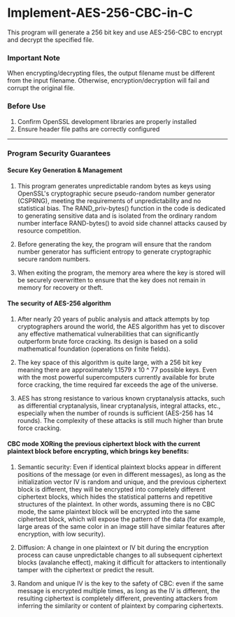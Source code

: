 # Implement-AES-256-CBC-in-C
This program will generate a 256 bit key and use AES-256-CBC to encrypt and decrypt the specified file.

### Important Note
When encrypting/decrypting files, the output filename must be different from the input filename. Otherwise, encryption/decryption will fail and corrupt the original file.

### Before Use
1. Confirm OpenSSL development libraries are properly installed  
2. Ensure header file paths are correctly configured  

---

### Program Security Guarantees

#### Secure Key Generation & Management
1. This program generates unpredictable random bytes as keys using OpenSSL's cryptographic secure pseudo-random number generator (CSPRNG), meeting the requirements of unpredictability and no statistical bias. The RAND_priv-bytes() function in the code is dedicated to generating sensitive data and is isolated from the ordinary random number interface RAND-bytes() to avoid side channel attacks caused by resource competition.

2.  Before generating the key, the program will ensure that the random number generator has sufficient entropy to generate cryptographic secure random numbers.

3. When exiting the program, the memory area where the key is stored will be securely overwritten to ensure that the key does not remain in memory for recovery or theft.


#### The security of AES-256 algorithm
1. After nearly 20 years of public analysis and attack attempts by top cryptographers around the world, the AES algorithm has yet to discover any effective mathematical vulnerabilities that can significantly outperform brute force cracking. Its design is based on a solid mathematical foundation (operations on finite fields).
   
2. The key space of this algorithm is quite large, with a 256 bit key meaning there are approximately 1.1579 x 10 ^ 77 possible keys. Even with the most powerful supercomputers currently available for brute force cracking, the time required far exceeds the age of the universe.
   
3. AES has strong resistance to various known cryptanalysis attacks, such as differential cryptanalysis, linear cryptanalysis, integral attacks, etc., especially when the number of rounds is sufficient (AES-256 has 14 rounds). The complexity of these attacks is still much higher than brute force cracking.


#### CBC mode XORing the previous ciphertext block with the current plaintext block before encrypting, which brings key benefits:
1. Semantic security: Even if identical plaintext blocks appear in different positions of the message (or even in different messages), as long as the initialization vector IV is random and unique, and the previous ciphertext block is different, they will be encrypted into completely different ciphertext blocks, which hides the statistical patterns and repetitive structures of the plaintext. In other words, assuming there is no CBC mode, the same plaintext block will be encrypted into the same ciphertext block, which will expose the pattern of the data (for example, large areas of the same color in an image still have similar features after encryption, with low security).

2. Diffusion: A change in one plaintext or IV bit during the encryption process can cause unpredictable changes to all subsequent ciphertext blocks (avalanche effect), making it difficult for attackers to intentionally tamper with the ciphertext or predict the result.

3. Random and unique IV is the key to the safety of CBC: even if the same message is encrypted multiple times, as long as the IV is different, the resulting ciphertext is completely different, preventing attackers from inferring the similarity or content of plaintext by comparing ciphertexts.
